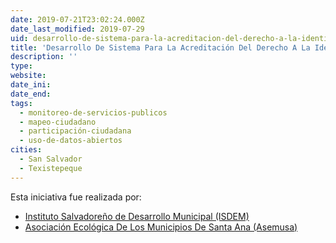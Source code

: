 ```yaml
---
date: 2019-07-21T23:02:24.000Z
date_last_modified: 2019-07-29
uid: desarrollo-de-sistema-para-la-acreditacion-del-derecho-a-la-identidad-asemusa
title: 'Desarrollo De Sistema Para La Acreditación Del Derecho A La Identidad (Asemusa).'
description: ''
type: 
website: 
date_ini: 
date_end: 
tags:
  - monitoreo-de-servicios-publicos
  - mapeo-ciudadano
  - participación-ciudadana
  - uso-de-datos-abiertos
cities: 
  - San Salvador
  - Texistepeque
---
```


Esta iniciativa fue realizada por:

- [Instituto Salvadoreño de Desarrollo Municipal (ISDEM)](/organizaciones/instituto-salvadoreno-de-desarrollo-municipal-isdem)
- [Asociación Ecológica De Los Municipios De Santa Ana (Asemusa)](/organizaciones/asociacion-ecologica-de-los-municipios-de-santa-ana-asemusa)
